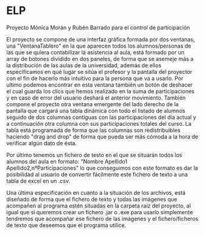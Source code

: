 # ELP
Proyecto Mónica Morán y Rubén Barrado para el control de participación

El proyecto se compone de una interfaz gráfica formada por dos ventanas, una "VentanaTablero" en la que aparecen todos los alumnos/personas
de las que se quiera contabilizar la asistencia al aula, está formado por un array de botones dividido en dos paneles, de forma que se
asemeje más a la distribución de las aulas de la universidad, además de ellos especificamos en qué lugar se sitúa el profesor y la pantalla del proyector con el fin de hacerlo más intuitivo para la persona que va a usarlo. Por ultimo podemos encontrar en esta ventana también un botón de deshacer el cual guarda los clics que hemos realizado en la suma de participaciones y en caso de error del usuario deshará el anterior movimiento.
También compone el proyecto otra ventana emergente del lado derecho de la pantalla que cargará una tabla dinámica con todo el listado de
alumnos seguido de dos columnas contiguas con las participaciones del día actual y a continuación otra columna con sus participaciones
totales del curso. La tabla está programada de forma que las columnas son redistribuibles haciendo "drag and drop" de forma que pueda ser
más cómoda a la hora de verificar algún dato de ésta.

Por último tenemos un fichero de testo en el que se situarán todos los alumnos del aula en formato:
"Nombre Apellido1 Apellido2,nºParticipaciones"
lo que conseguimos con este formato es dar la posibilidad al usuario de convertir fácilmente este fichero de texto a una tabla de excel
en un .csv.

Una última especificación en cuanto a la situación de los archivos, está diseñado de forma que el fichero de texto y todas las imágenes
que acompañen al programa estén situadas en la carpeta raíz del proyecto, al igual que si queremos crear un fichero .jar o .exe para usarlo
simplemente tendremos que acompañar ese fichero de las imágenes y el fichero/ficheros de texto que deseemos que el programa utilice.
